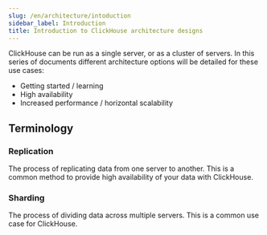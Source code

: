 ```yaml
---
slug: /en/architecture/intoduction
sidebar_label: Introduction
title: Introduction to ClickHouse architecture designs
---
```


ClickHouse can be run as a single server, or as a cluster of servers.  In this series of documents different architecture options will be detailed for these use cases:
- Getting started / learning
- High availability
- Increased performance / horizontal scalability

## Terminology

### Replication
The process of replicating data from one server to another.  This is a common method to provide high availability of your data with ClickHouse.

### Sharding
The process of dividing data across multiple servers.  This is a common use case for ClickHouse.

